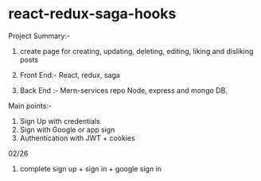 # react-redux-saga-hooks
Project Summary:- 
1. create page for creating, updating, deleting, editing, liking and disliking posts 
2. Front End:-
 React, redux, saga


3. Back End :- Mern-services repo
 Node, express and mongo DB.


 Main points:-
 1. Sign Up with credentials
 2. Sign with Google or app sign
 3. Authentication with JWT + cookies




02/26
1. complete sign up + sign in + google sign in